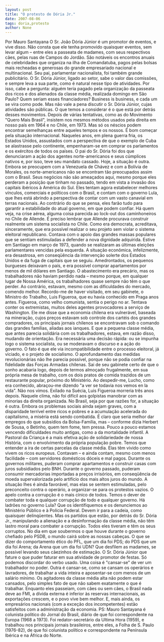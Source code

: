 ```yaml
---
layout: post
title: "O protesto de Dória Jr."
date: 2007-08-06
tags: doria,protesto
author: None
---
```

Por Mauro Santayana
O Sr. Jo&atilde;o D&oacute;ria J&uacute;nior &eacute; um promotor de eventos, e vive disso. N&atilde;o consta que ele tenha promovido quaisquer eventos, sem levar algum &ndash; entre eles a passeata de madames, com seus respectivos c&atilde;es, pelas ruas de Campos do Jord&atilde;o. S&atilde;o not&aacute;veis os encontros anuais de celebridades que organiza na ilha de Comandatuba, pagos pelas bolsas mais recheadas e generosas do grande empresariado nacional e multinacional. Seu pai, parlamentar nacionalista, foi tamb&eacute;m grande publicit&aacute;rio. O Sr. D&oacute;ria J&uacute;nior, ligado ao setor, sabe o valor das comiss&otilde;es, e sempre leva a sua parte, como &eacute; natural nesse tipo de atividades. Por isso, cabe a pergunta: algu&eacute;m teria pagado pela organiza&ccedil;&atilde;o da passeata dos ricos e dos alienados da classe m&eacute;dia, realizada domingo em S&atilde;o Paulo? Quem seriam esses financiadores? 
Business is business, e cada um se vira como pode. Mas n&atilde;o vale a pena discutir o Sr. D&oacute;ria J&uacute;nior, cujas atividades s&atilde;o p&uacute;blicas. O que temos a considerar &eacute; o que est&aacute; por detr&aacute;s desses movimentos. Depois de v&aacute;rias tentativas, como as do Movimento &quot;Quero Mais Brasil&quot;, insistem nos mesmos m&eacute;todos usados pela direita em nosso pa&iacute;s em 1964 e no Chile, em 1973. Mas s&oacute; os n&eacute;scios podem encontrar semelhan&ccedil;as entre aqueles tempos e os nossos. &Eacute; bom come&ccedil;ar pela situa&ccedil;&atilde;o internacional. Naqueles anos, em plena guerra fria, os Estados Unidos, assustados com a perspectiva de que o exemplo de Cuba se alastrasse pelo continente, empenharam-se em comprar os parlamentos e os ex&eacute;rcitos de todos os pa&iacute;ses. 
O&nbsp;pai do Sr. D&oacute;ria foi dos que denunciaram a a&ccedil;&atilde;o dos agentes norte-americanos e seus c&uacute;mplices nativos e, por isso, teve seu mandato cassado. Hoje, a situa&ccedil;&atilde;o &eacute; outra. Embora se preocupem com a Venezuela de Ch&aacute;vez e com a Bol&iacute;via de Morales, os norte-americanos n&atilde;o se encontram t&atilde;o preocupados assim com o Brasil. Seus neg&oacute;cios n&atilde;o s&atilde;o amea&ccedil;ados aqui, mesmo porque eles perderam a posi&ccedil;&atilde;o que tinham no passado, tendo em vista a invas&atilde;o dos capitais ib&eacute;ricos &agrave; Am&eacute;rica do Sul. Eles tentam agora estabelecer melhores v&iacute;nculos, comerciais e pol&iacute;ticos com o Brasil, e contam com o governo Lula, que lhes est&aacute; abrindo a perspectiva de contar com um vasto canavial em terras nacionais. Ao contr&aacute;rio do que se pensa, eles far&atilde;o tudo para garantir a estabilidade do atual governo, em que podem confiar. 
H&aacute; quem veja, na crise a&eacute;rea, alguma coisa parecida ao lock-out dos caminhoneiros no Chile de Allende. &Eacute; preciso lembrar que Allende procurava construir realmente um sistema socialista no Chile. 
Como era democrata, acreditava, sinceramente, que era poss&iacute;vel realizar o seu projeto sem violar o sistema eleitoral republicano. Contava com o apoio das grandes massas populares que se sentiam estimuladas a defender a nova dignidade adquirida. Estive em Santiago em mar&ccedil;o de 1973, quando se realizaram as &uacute;ltimas elei&ccedil;&otilde;es parlamentares vencidas pela esquerda. A situa&ccedil;&atilde;o econ&ocirc;mica, infelizmente, era desastrosa, em conseq&uuml;&ecirc;ncia da interven&ccedil;&atilde;o solerte dos Estados Unidos e da fuga de capitais que se seguiu. Amedrontados, os pequenos burgueses deixavam o pa&iacute;s, e era poss&iacute;vel comprar apartamentos por menos de mil d&oacute;lares em Santiago. O abastecimento era prec&aacute;rio, mas os trabalhadores n&atilde;o haviam perdido nada &ndash; mesmo porque, em qualquer lugar de Nossa Am&eacute;rica, os trabalhadores quase sempre n&atilde;o t&ecirc;m o que perder. Ao contr&aacute;rio, estavam, mesmo com as dificuldades do mercado, comendo melhor. 
Recordo-me de haver visitado, em seu gabinete, o Ministro do Trabalho, Luis Figueroa, que eu havia conhecido em Praga anos antes. Figueroa, como velho comunista, sentia o perigo no ar. Tentava conter os extremistas, muitos deles agentes provocadores a servi&ccedil;o de Washington. Ele me disse que a economia chilena era vulner&aacute;vel, baseada na minera&ccedil;&atilde;o, cujos pre&ccedil;os estavam sob controle dos cart&eacute;is dos grandes compradores, os principais jornais chilenos se encontravam sob o comando das grandes fam&iacute;lias, aliadas aos ianques. E que a pequena classe m&eacute;dia, que antes parecia solid&aacute;ria com os trabalhadores, estava, em raz&atilde;o disso, mudando de orienta&ccedil;&atilde;o. Era necess&aacute;ria uma decis&atilde;o r&aacute;pida: ou se impunha logo o sistema socialista, ou se moderavam o discurso e a a&ccedil;&atilde;o do governo. O fato &eacute; que ele via incompatibilidade entre o processo eleitoral, j&aacute; viciado, e o projeto de socialismo. O aprofundamento das medidas revolucion&aacute;rias n&atilde;o lhe parecia poss&iacute;vel, porque n&atilde;o se podia confiar na fidelidade das For&ccedil;as Armadas chilenas. Sai de seu gabinete certo de que o sonho acabaria logo, depois de termos almo&ccedil;ado frugalmente, em sua pr&oacute;pria mesa de trabalho, com os dois pratos de comida trazidos de um restaurante popular, pr&oacute;ximo do Minist&eacute;rio. 
Ao despedir-me, Lucho, como era conhecido, abra&ccedil;ou-me dizendo &quot;a ver se todavia nos vemos en la vida&quot;. N&atilde;o nos vimos. Exilado na Su&eacute;cia, Luis Figueroa morreria tr&ecirc;s anos depois. Naquele clima, n&atilde;o foi dif&iacute;cil aos golpistas manobrar com as minorias da direita organizada. 
No Brasil, seja por que raz&otilde;es for, a situa&ccedil;&atilde;o &eacute; outra. Embora os problemas sociais ainda sejam graves, com a disparidade terr&iacute;vel entre ricos e pobres e a acumula&ccedil;&atilde;o acelerada do capitalismo, a mis&eacute;ria est&aacute; sendo combatida. &Eacute; claro que seria melhor dar empregos do que subs&iacute;dios da Bolsa-Fam&iacute;lia, mas &ndash; conforme dizia Herbert de Sousa, o Betinho, quem tem fome, tem pressa. Pouco a pouco estamos vencendo dificuldades muito antigas, como a da mortalidade infantil. A Pastoral da Crian&ccedil;a &eacute; a mais efetiva a&ccedil;&atilde;o de solidariedade de nossa Hist&oacute;ria, com o envolvimento da pr&oacute;pria popula&ccedil;&atilde;o pobre. 
Temos que entender a ira de certas parcelas da classe m&eacute;dia. Elas t&ecirc;m vivido como vivem os ricos europeus. Contavam &ndash; e ainda contam, mesmo com menos facilidade &ndash; com servidores dom&eacute;sticos d&oacute;ceis e mal pagos. Durante os governos militares, puderam comprar apartamentos e construir casas com juros subsidiados pelo BNH. Durante o governo passado, puderam consumir mercadorias importadas a pre&ccedil;os irris&oacute;rios, em conseq&uuml;&ecirc;ncia de moeda supervalorizada pelo artif&iacute;cio dos mais altos juros do mundo. A situa&ccedil;&atilde;o lhes &eacute; ainda favor&aacute;vel, mas elas se sentem estimuladas, pelo preconceito contra o oper&aacute;rio, a organizar-se para os protestos vazios. 
O apelo contra a corrup&ccedil;&atilde;o &eacute; o mais c&iacute;nico de todos. Temos o dever de combater toda e qualquer corrup&ccedil;&atilde;o de todo e qualquer governo. H&aacute; ladr&otilde;es no governo Lula? Que os identifiquemos e os denunciemos ao Minist&eacute;rio P&uacute;blico e &agrave; Pol&iacute;cia Federal. Devem ir para a cadeia, como quaisquer delinq&uuml;entes. Mas os partidos que est&atilde;o, por detr&aacute;s do Sr. D&oacute;ria Jr., manipulando a aliena&ccedil;&atilde;o e a desinforma&ccedil;&atilde;o da classe m&eacute;dia, n&atilde;o t&ecirc;m lastro moral para combater a corrup&ccedil;&atilde;o. Todos eles tiveram e t&ecirc;m os seus corruptos. No dia em que soubermos o que houve durante o governo chefiado pelo PSDB, o mundo cair&aacute; sobre as nossas cabe&ccedil;as. O que se dizer do comportamento &eacute;tico do PFL, que um dia foi PDS; do PDS que um dia foi Arena; da Arena que um dia foi UDN? 
Que desfilem as madames, se poss&iacute;vel levando seus c&atilde;ezinhos de estima&ccedil;&atilde;o. O Sr. D&oacute;ria J&uacute;nior que fature o que puder faturar em sua atividade de promotor de festas. S&oacute; podemos discordar do verbo usado. Uma coisa &eacute; &quot;cansar-se&quot; de ver um trabalhador no poder. Outra &eacute; cansar-se, como se cansam os oper&aacute;rios e lavradores, de trabalhar a vida inteira e aposentar-se com menos de um sal&aacute;rio m&iacute;nimo. Os agitadores da classe m&eacute;dia alta n&atilde;o podem estar cansados, pelo simples fato de que n&atilde;o sabem exatamente o que &eacute; trabalhar. 
Enquanto eles passeiam, com c&atilde;es ou sem c&atilde;es, o Brasil nada deve ao FMI, a d&iacute;vida externa &eacute; inferior &agrave;s reservas internacionais, as exporta&ccedil;&otilde;es crescem, e o povo vive bem melhor. E, mais ainda, os empres&aacute;rios nacionais (com a exce&ccedil;&atilde;o dos incompetentes) est&atilde;o satisfeitos com a administra&ccedil;&atilde;o da economia. 
PS: Mauro Santayana &eacute; colunista pol&iacute;tico do Jornal do Brasil, di&aacute;rio de que foi correspondente na Europa (1968 a 1973). Foi redator-secret&aacute;rio da Ultima Hora (1959), e trabalhou nos principais jornais brasileiros, entre eles, a Folha de S. Paulo (1976-82), de que foi colunista pol&iacute;tico e correspondente na Pen&iacute;nsula Ib&eacute;rica e na &Aacute;frica do Norte. 
 